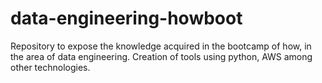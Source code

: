 # data-engineering-howboot
 Repository to expose the knowledge acquired in the bootcamp of how, in the area of ​​data engineering.  Creation of tools using python, AWS among other technologies.
